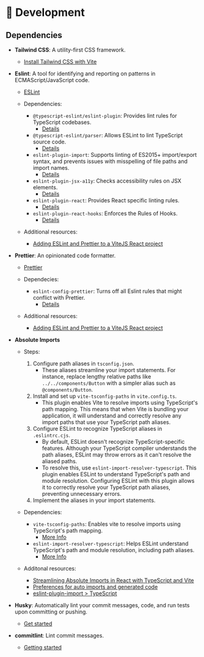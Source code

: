 # 🐛 Development

## Dependencies

- **Tailwind CSS**: A utility-first CSS framework.
  - [Install Tailwind CSS with Vite](https://tailwindcss.com/docs/guides/vite)

- **Eslint**: A tool for identifying and reporting on patterns in ECMAScript/JavaScript code.
  - [ESLint](https://www.npmjs.com/package/eslint)
  - Dependencies:
    - `@typescript-eslint/eslint-plugin`: Provides lint rules for TypeScript codebases.
      - [Details](https://www.npmjs.com/package/@typescript-eslint/eslint-plugin)
    - `@typescript-eslint/parser`: Allows ESLint to lint TypeScript source code.
      - [Details](https://www.npmjs.com/package/@typescript-eslint/parser)
    - `eslint-plugin-import`: Supports linting of ES2015+ import/export syntax, and prevents issues with misspelling of file paths and import names.
      - [Details](https://www.npmjs.com/package/eslint-plugin-import)
    - `eslint-plugin-jsx-a11y`: Checks accessibility rules on JSX elements.
      - [Details](https://www.npmjs.com/package/eslint-plugin-jsx-a11y)
    - `eslint-plugin-react`: Provides React specific linting rules.
      - [Details](https://www.npmjs.com/package/eslint-plugin-react)
    - `eslint-plugin-react-hooks`: Enforces the Rules of Hooks.
      - [Details](https://www.npmjs.com/package/eslint-plugin-react-hooks)

  - Additional resources:
    - [Adding ESLint and Prettier to a ViteJS React project](https://dev.to/marcosdiasdev/adding-eslint-and-prettier-to-a-vitejs-react-project-2kkj?signin=true)

- **Prettier**: An opinionated code formatter.
  - [Prettier](https://www.npmjs.com/package/prettier)
  - Dependecies:
    - `eslint-config-prettier`: Turns off all Eslint rules that might conflict with Prettier.
      - [Details](https://github.com/prettier/eslint-config-prettier)

  - Additional resources:
    - [Adding ESLint and Prettier to a ViteJS React project](https://dev.to/marcosdiasdev/adding-eslint-and-prettier-to-a-vitejs-react-project-2kkj?signin=true)

- **Absolute Imports**
  - Steps:
    1. Configure path aliases in `tsconfig.json`.
        - These aliases streamline your import statements. For instance, replace lengthy relative paths like `../../components/Button` with a simpler alias such as `@components/Button`.
    2. Install and set up `vite-tsconfig-paths` in `vite.config.ts`.
        - This plugin enables Vite to resolve imports using TypeScript's path mapping. This means that when Vite is bundling your application, it will understand and correctly resolve any import paths that use your TypeScript path aliases.
    3. Configure ESLint to recognize TypeScript aliases in `.eslintrc.cjs`.
        - By default, ESLint doesn't recognize TypeScript-specific features. Although your TypeScript compiler understands the path aliases, ESLint may throw errors as it can't resolve the aliased paths.
        - To resolve this, use `eslint-import-resolver-typescript`. This plugin enables ESLint to understand TypeScript's path and module resolution. Configuring ESLint with this plugin allows it to correctly resolve your TypeScript path aliases, preventing unnecessary errors.
    4. Implement the aliases in your import statements.

  - Dependencies:
    - `vite-tsconfig-paths`: Enables vite to resolve imports using TypeScript's path mapping.
      - [More Info](https://www.npmjs.com/package/vite-tsconfig-paths?activeTab=readme)
    - `eslint-import-resolver-typescript`: Helps ESLint understand TypeScript's path and module resolution, including path aliases.
      - [More Info](https://www.npmjs.com/package/eslint-import-resolver-typescript)

  - Additonal resources:
    - [Streamlining Absolute Imports in React with TypeScript and Vite](https://dev.to/mizanrifat/streamlining-absolute-imports-in-react-with-typescript-and-vite-2bpp)
    - [Preferences for auto imports and generated code](https://stackoverflow.com/questions/47330773/is-it-possible-to-configure-vs-code-such-way-that-import-will-use-absolute-path)
    - [eslint-plugin-import > TypeScript](https://www.npmjs.com/package/eslint-plugin-import#typescript)

- **Husky**: Automatically lint your commit messages, code, and run tests upon committing or pushing.
  - [Get started](https://typicode.github.io/husky/get-started.html)

- **commitlint**: Lint commit messages.
  - [Getting started](https://commitlint.js.org/guides/getting-started.html#getting-started)
